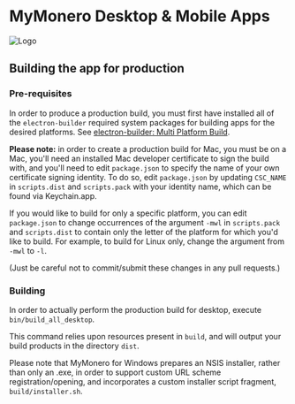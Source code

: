 # MyMonero Desktop & Mobile Apps

![Logo](./assets/logo.png "Logo")

## Building the app for production

### Pre-requisites

In order to produce a production build, you must first have installed all of the `electron-builder` required system packages for building apps for the desired platforms. See [electron-builder: Multi Platform Build](https://github.com/electron-userland/electron-builder/wiki/Multi-Platform-Build).

**Please note:** in order to create a production build for Mac, you must be on a Mac, you'll need an installed Mac developer certificate to sign the build with, and you'll need to edit `package.json` to specify the name of your own certificate signing identity. To do so, edit `package.json` by updating `CSC_NAME` in `scripts.dist` and `scripts.pack` with your identity name, which can be found via Keychain.app.

If you would like to build for only a specific platform, you can edit `package.json` to change occurrences of the argument `-mwl` in `scripts.pack` and `scripts.dist` to contain only the letter of the platform for which you'd like to build. For example, to build for Linux only, change the argument from `-mwl` to `-l`. 

(Just be careful not to commit/submit these changes in any pull requests.)


### Building

In order to actually perform the production build for desktop, execute `bin/build_all_desktop`. 

This command relies upon resources present in `build`, and will output your build products in the directory `dist`.

Please note that MyMonero for Windows prepares an NSIS installer, rather than only an .exe, in order to support custom URL scheme registration/opening, and incorporates a custom installer script fragment, `build/installer.sh`. 